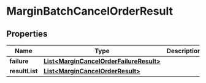 

# MarginBatchCancelOrderResult


## Properties

| Name | Type | Description | Notes |
|------------ | ------------- | ------------- | -------------|
|**failure** | [**List&lt;MarginCancelOrderFailureResult&gt;**](MarginCancelOrderFailureResult.md) |  |  [optional] |
|**resultList** | [**List&lt;MarginCancelOrderResult&gt;**](MarginCancelOrderResult.md) |  |  [optional] |




